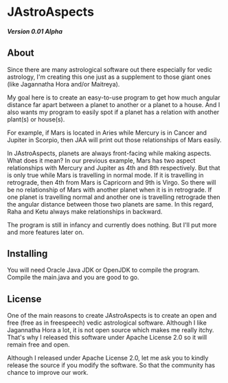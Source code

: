 # JAstroAspects
#### *Version 0.01 Alpha*
## About

Since there are many astrological software out there especially for vedic astrology, I'm creating this one just as a supplement to those giant ones (like Jagannatha Hora and/or Maitreya).

My goal here is to create an easy-to-use program to get how much angular distance far apart between a planet to another or a planet to a house. And I also wants my program to easily spot if a planet has a relation with another plant(s) or house(s).

For example, if Mars is located in Aries while Mercury is in Cancer and Jupiter in Scorpio, then JAA will print out those relationships of Mars easily.

In JAstroAspects, planets are always front-facing while making aspects. What does it mean? In our previous example, Mars has two aspect relationships with Mercury and Jupiter as 4th and 8th respectively. But that is only true while Mars is travelling in normal mode. If it is travelling in retrograde, then 4th from Mars is Capricorn  and 9th is Virgo. So there will be no relationship of Mars with another planet when it is in retrograde. If one planet is travelling normal and another one is travelling retrograde then the angular distance between those two planets are same. In this regard, Raha and Ketu always make relationships in backward.

The program is still in infancy and currently does nothing. But I'll put more and more features later on.

## Installing

You will need Oracle Java JDK or OpenJDK to compile the program. Compile the main.java and you are good to go.

## License

One of the main reasons to create JAstroAspects is to create an open and free (free as in freespeech) vedic astrological software. Although I like Jagannatha Hora a lot, it is not open source which makes me really itchy. That's why I released this software under Apache License 2.0 so it will remain free and open.

Although I released under Apache License 2.0, let me ask you to kindly release the source if you modify the software. So that the community has chance to improve our work.
